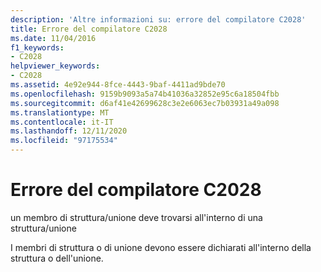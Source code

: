 ```yaml
---
description: 'Altre informazioni su: errore del compilatore C2028'
title: Errore del compilatore C2028
ms.date: 11/04/2016
f1_keywords:
- C2028
helpviewer_keywords:
- C2028
ms.assetid: 4e92e944-8fce-4443-9baf-4411ad9bde70
ms.openlocfilehash: 9159b9093a5a74b41036a32852e95c6a18504fbb
ms.sourcegitcommit: d6af41e42699628c3e2e6063ec7b03931a49a098
ms.translationtype: MT
ms.contentlocale: it-IT
ms.lasthandoff: 12/11/2020
ms.locfileid: "97175534"
---
```

# <a name="compiler-error-c2028"></a>Errore del compilatore C2028

un membro di struttura/unione deve trovarsi all'interno di una struttura/unione

I membri di struttura o di unione devono essere dichiarati all'interno della struttura o dell'unione.
